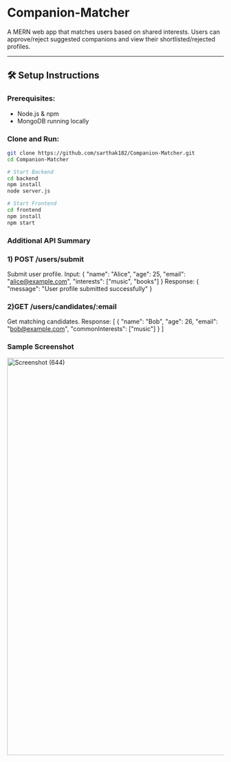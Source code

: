 # Companion-Matcher

A MERN web app that matches users based on shared interests. Users can approve/reject suggested companions and view their shortlisted/rejected profiles.

---

## 🛠️ Setup Instructions

### Prerequisites:
- Node.js & npm
- MongoDB running locally

### Clone and Run:
```bash
git clone https://github.com/sarthak182/Companion-Matcher.git
cd Companion-Matcher

# Start Backend
cd backend
npm install
node server.js

# Start Frontend
cd frontend
npm install
npm start

```
### Additional API Summary
### 1) POST /users/submit
Submit user profile.
Input:
{
  "name": "Alice",
  "age": 25,
  "email": "alice@example.com",
  "interests": ["music", "books"]
}
Response:
{ "message": "User profile submitted successfully" }

### 2)GET /users/candidates/:email
Get matching candidates.
Response:
[
  {
    "name": "Bob",
    "age": 26,
    "email": "bob@example.com",
    "commonInterests": ["music"]
  }
]
### Sample Screenshot
<img width="1920" height="922" alt="Screenshot (644)" src="https://github.com/user-attachments/assets/5735fb22-970d-438b-a92a-def92bd10c6a" />
